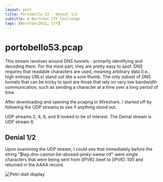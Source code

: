```yaml
---
layout: post
title: Portobello 53 - Denial 1/2
subtitle: A NorthSec CTF Challenge
tags: [NorthSec2022, ctf]
---
```


# portobello53.pcap
This stream revolves around DNS tunnels - primarily identifying and decoding them. For the most part, they are pretty easy to spot. DNS requires that readable characters are used, meaning arbitrary data (i.e., high entropy URLs) stand out like a sore thumb. The only subset of DNS tunnels that can be tricky to spot are those that rely on very low bandwidth communication, such as sending a character at a time over a long period of time. 

After downloading and opening the pcapng in Wireshark, I started off by following the UDP streams to see if anything stood out.

UDP streams 2, 4, 8, and 9 looked to be of interest. The Denial stream is UDP stream 8.

## Denial 1/2
Upon examining the UDP stream, I could see that immediately before the string "$lag-dns-cannot-be-abused-pinky-swear.ctf" were single characters that were being sent from \[IPV6\]::beef to \[IPV6\]::100 and returned in the AAAA record.

![Petri dish display](/assests/img/denial1_1.png)
